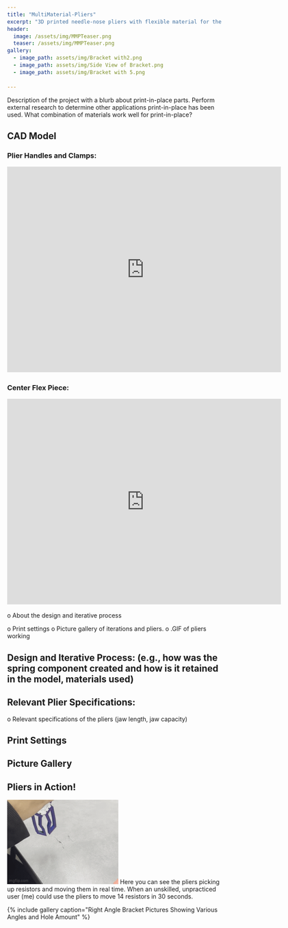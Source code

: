 ```yaml
---
title: "MultiMaterial-Pliers"
excerpt: "3D printed needle-nose pliers with flexible material for the spring mechanism" 
header:
  image: /assets/img/MMPTeaser.png
  teaser: /assets/img/MMPTeaser.png
gallery:
  - image_path: assets/img/Bracket with2.png
  - image_path: assets/img/Side View of Bracket.png
  - image_path: assets/img/Bracket with 5.png
   
---
```


Description of the project with a blurb about print-in-place parts. Perform external
research to determine other applications print-in-place has been used. What
combination of materials work well for print-in-place?

## CAD Model
### Plier Handles and Clamps:
<iframe src="https://vanderbilt643.autodesk360.com/shares/public/SH286ddQT78850c0d8a43dd46deefdbc450c?mode=embed" width="640" height="480" allowfullscreen="true" webkitallowfullscreen="true" mozallowfullscreen="true"  frameborder="0"></iframe>

### Center Flex Piece:
<iframe src="https://vanderbilt643.autodesk360.com/shares/public/SH286ddQT78850c0d8a41f54c77e74ac39c8?mode=embed" width="640" height="480" allowfullscreen="true" webkitallowfullscreen="true" mozallowfullscreen="true"  frameborder="0"></iframe>

o About the design and iterative process 

o Print settings
o Picture gallery of iterations and pliers.
o .GIF of pliers working 

## Design and Iterative Process: (e.g., how was the spring component created and how is it retained in the model, materials used)

## Relevant Plier Specifications:
o Relevant specifications of the pliers (jaw length, jaw capacity)

## Print Settings

## Picture Gallery

## Pliers in Action!
![Alt text](assets/gif/PliersResist.gif)
Here you can see the pliers picking up resistors and moving them in real time.
When an unskilled, unpracticed user (me) could use the pliers to move 14 resistors in 30 seconds. 

{% include gallery caption="Right Angle Bracket Pictures Showing Various Angles and Hole Amount" %}
